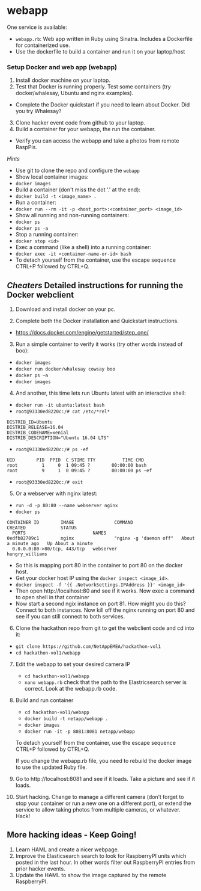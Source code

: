 # webapp

One service is available:

* `webapp.rb`: Web app written in Ruby using Sinatra. Includes a Dockerfile for containerized use.
* Use the dockerfile to build a container and run it on your laptop/host


### Setup Docker and web app (webapp)
1. Install docker machine on your laptop.
2. Test that Docker is running properly. Test some containers (try docker/whalesay, Ubuntu and nginx examples).
  * Complete the Docker quickstart if you need to learn about Docker.  Did you try Whalesay?
3. Clone hacker event code from github to your laptop.
4. Build a container for your webapp, the run the container.
  * Verify you can access the webapp and take a photos from remote RaspPis.

*Hints*
* Use git to clone the repo and configure the `webapp`
* Show local container images:
 *  `docker images`
 * Build a container (don't miss the dot '.' at the end):
  *  `docker build -t <image_name> .`
* Run a container:
 *  `docker run --rm -it -p <host_port>:<container_port> <image_id>`
* Show all running and non-running containers:
 *  `docker ps`
 *  `docker ps -a`
* Stop a running container:
 *  `docker stop <id>`
* Exec a command (like a shell) into a running container:
 *  `docker exec -it <container-name-or-id> bash`
* To detach yourself from the container, use the escape sequence CTRL+P followed by CTRL+Q.

## *Cheaters* Detailed instructions for running the Docker webclient

1. Download and install docker on your pc.

2. Complete both the Docker installation and Quickstart instructions.
  * https://docs.docker.com/engine/getstarted/step_one/

3. Run a simple container to verify it works (try other words instead of boo):
  * `docker images`
  * `docker run docker/whalesay cowsay boo`
  * `docker ps –a`
  * `docker images`

4. And another, this time lets run Ubuntu latest with an interactive shell:
  * `docker run -it ubuntu:latest bash`
  * `root@93330ed8220c:/# cat /etc/*rel*`

  ```
  DISTRIB_ID=Ubuntu
  DISTRIB_RELEASE=16.04
  DISTRIB_CODENAME=xenial
  DISTRIB_DESCRIPTION="Ubuntu 16.04 LTS"
  ```

  * `root@93330ed8220c:/# ps -ef`

  ```
  UID        PID  PPID  C STIME TTY          TIME CMD
  root         1     0  1 09:45 ?        00:00:00 bash
  root         9     1  0 09:45 ?        00:00:00 ps –ef
  ```

  * `root@93330ed8220c:/# exit`

5. Or a webserver with nginx latest:
  * `run -d -p 80:80 --name webserver nginx`
  * `docker ps`

  ```
  CONTAINER ID        IMAGE               COMMAND                  CREATED             STATUS           
    PORTS                         NAMES
  0edfb82709c1        nginx               "nginx -g 'daemon off"   About a minute ago   Up About a minute   
    0.0.0.0:80->80/tcp, 443/tcp   webserver                     hungry_williams
  ```

  * So this is mapping port 80 in the container to port 80 on the docker host.  
  * Get your docker host IP using the `docker inspect <image_id>`.  
  * `docker inspect -f '{{ .NetworkSettings.IPAddress }}' <image_id>`
  * Then open http://localhost:80 and see if it works. Now exec a command to open shell in that container
  * Now start a second ngix instance on port 81.  How might you do this?  Connect to both instances.  Now kill off the nginx running on port 80 and see if you can still connect to both services.

6. Clone the hackathon repo from git to get the webclient code and cd into it:
  * `git clone https://github.com/NetAppEMEA/hackathon-vol1`
  * `cd hackathon-vol1/webapp`

7. Edit the webapp to set your desired camera IP
	  * `cd hackathon-vol1/webapp`
	  * `nano webapp.rb`
      check that the path to the Elastricsearch server is correct.  Look at the webapp.rb code.

8. Build and run container
	  * `cd hackathon-vol1/webapp`
	  * `docker build -t netapp/webapp .`
	  * `docker images`
	  * `docker run -it -p 8081:8081 netapp/webapp`

    To detach yourself from the container, use the escape sequence CTRL+P followed by CTRL+Q.  

    If you change the webapp.rb file, you need to rebuild the docker image to use the updated Ruby file.

9. Go to http://localhost:8081 and see if it loads.  Take a picture and see if it loads.

10. Start hacking.  Change to manage a different camera (don’t forget to stop your container or run a new one on a different port), or extend the service to allow taking photos from multiple cameras, or whatever.  Hack!

## More hacking ideas - Keep Going!
1. Learn HAML and create a nicer webpage.
2. Improve the Elasticsearch search to look for RaspberryPI units which posted in the last hour.  In other words filter out RaspberryPI entries from prior hacker events.
3. Update the HAML to show the image captured by the remote RaspberryPI.  
